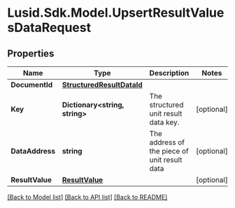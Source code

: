 # Lusid.Sdk.Model.UpsertResultValuesDataRequest

## Properties

Name | Type | Description | Notes
------------ | ------------- | ------------- | -------------
**DocumentId** | [**StructuredResultDataId**](StructuredResultDataId.md) |  | 
**Key** | **Dictionary&lt;string, string&gt;** | The structured unit result data key. | [optional] 
**DataAddress** | **string** | The address of the piece of unit result data | [optional] 
**ResultValue** | [**ResultValue**](ResultValue.md) |  | [optional] 

[[Back to Model list]](../README.md#documentation-for-models) [[Back to API list]](../README.md#documentation-for-api-endpoints) [[Back to README]](../README.md)

